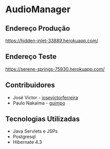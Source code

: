 # AudioManager

## Endereço Produção
  https://hidden-inlet-33889.herokuapp.com/

## Endereço Teste
  https://serene-springs-75930.herokuapp.com/
  
## Contribuidores
 - José Victor - [josevictorferreira](http://github.com/josevictorferreira/)
 - Paulo Nakaima - [guimpo](http://github.com/josevictorferreira/guimpo/)
 
## Tecnologias Utilizadas
 - Java Servlets e JSPs
 - Postgresql
 - Hibernate 4.3
